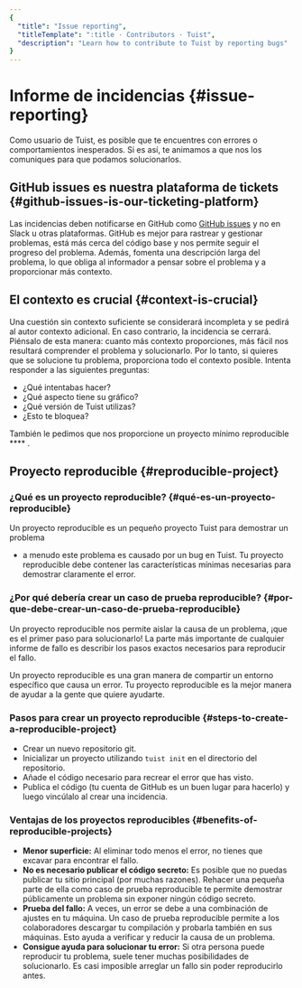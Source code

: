 ```yaml
---
{
  "title": "Issue reporting",
  "titleTemplate": ":title · Contributors · Tuist",
  "description": "Learn how to contribute to Tuist by reporting bugs"
}
---
```

# Informe de incidencias {#issue-reporting}

Como usuario de Tuist, es posible que te encuentres con errores o
comportamientos inesperados. Si es así, te animamos a que nos los comuniques
para que podamos solucionarlos.

## GitHub issues es nuestra plataforma de tickets {#github-issues-is-our-ticketing-platform}

Las incidencias deben notificarse en GitHub como [GitHub
issues](https://github.com/tuist/tuist/issues) y no en Slack u otras
plataformas. GitHub es mejor para rastrear y gestionar problemas, está más cerca
del código base y nos permite seguir el progreso del problema. Además, fomenta
una descripción larga del problema, lo que obliga al informador a pensar sobre
el problema y a proporcionar más contexto.

## El contexto es crucial {#context-is-crucial}

Una cuestión sin contexto suficiente se considerará incompleta y se pedirá al
autor contexto adicional. En caso contrario, la incidencia se cerrará. Piénsalo
de esta manera: cuanto más contexto proporciones, más fácil nos resultará
comprender el problema y solucionarlo. Por lo tanto, si quieres que se solucione
tu problema, proporciona todo el contexto posible. Intenta responder a las
siguientes preguntas:

- ¿Qué intentabas hacer?
- ¿Qué aspecto tiene su gráfico?
- ¿Qué versión de Tuist utilizas?
- ¿Esto te bloquea?

También le pedimos que nos proporcione un proyecto mínimo reproducible **** .

## Proyecto reproducible {#reproducible-project}

### ¿Qué es un proyecto reproducible? {#qué-es-un-proyecto-reproducible}

Un proyecto reproducible es un pequeño proyecto Tuist para demostrar un problema
- a menudo este problema es causado por un bug en Tuist. Tu proyecto
reproducible debe contener las características mínimas necesarias para demostrar
claramente el error.

### ¿Por qué debería crear un caso de prueba reproducible? {#por-que-debe-crear-un-caso-de-prueba-reproducible}

Un proyecto reproducible nos permite aislar la causa de un problema, ¡que es el
primer paso para solucionarlo! La parte más importante de cualquier informe de
fallo es describir los pasos exactos necesarios para reproducir el fallo.

Un proyecto reproducible es una gran manera de compartir un entorno específico
que causa un error. Tu proyecto reproducible es la mejor manera de ayudar a la
gente que quiere ayudarte.

### Pasos para crear un proyecto reproducible {#steps-to-create-a-reproducible-project}

- Crear un nuevo repositorio git.
- Inicializar un proyecto utilizando `tuist init` en el directorio del
  repositorio.
- Añade el código necesario para recrear el error que has visto.
- Publica el código (tu cuenta de GitHub es un buen lugar para hacerlo) y luego
  vincúlalo al crear una incidencia.

### Ventajas de los proyectos reproducibles {#benefits-of-reproducible-projects}

- **Menor superficie:** Al eliminar todo menos el error, no tienes que excavar
  para encontrar el fallo.
- **No es necesario publicar el código secreto:** Es posible que no puedas
  publicar tu sitio principal (por muchas razones). Rehacer una pequeña parte de
  ella como caso de prueba reproducible te permite demostrar públicamente un
  problema sin exponer ningún código secreto.
- **Prueba del fallo:** A veces, un error se debe a una combinación de ajustes
  en tu máquina. Un caso de prueba reproducible permite a los colaboradores
  descargar tu compilación y probarla también en sus máquinas. Esto ayuda a
  verificar y reducir la causa de un problema.
- **Consigue ayuda para solucionar tu error:** Si otra persona puede reproducir
  tu problema, suele tener muchas posibilidades de solucionarlo. Es casi
  imposible arreglar un fallo sin poder reproducirlo antes.
